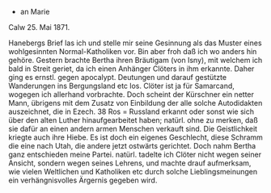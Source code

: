 + an Marie

 Calw 25. Mai 1871.

Hanebergs Brief las ich und stelle mir seine Gesinnung als das Muster eines wohlgesinnten Normal-Katholiken vor. Bin aber froh daß ich wo anders hin gehöre. Gestern brachte Bertha ihren Bräutigam (von Isny), mit welchem ich bald in Streit geriet, da ich einen Anhänger Clöters in ihm erkannte. Daher ging es ernstl. gegen apocalypt. Deutungen und darauf gestützte Wanderungen ins Bergungsland etc los. Clöter ist ja für Samarcand, wogegen ich allerhand vorbrachte. Doch scheint der Kürschner ein netter Mann, übrigens mit dem Zusatz von Einbildung der alle solche Autodidakten auszeichnet, die in Ezech. 38 Ros = Russland erkannt oder sonst wie sich über den alten Luther hinaufgearbeitet haben; natürl. ohne zu merken, daß sie dafür an einen andern armen Menschen verkauft sind. Die Geistlichkeit kriegte auch ihre Hiebe. Es ist doch ein eigenes Geschlecht, diese Schramm die eine nach Utah, die andere jetzt ostwärts gerichtet. Doch nahm Bertha ganz entschieden meine Partei. natürl. tadelte ich Clöter nicht wegen seiner Ansicht, sondern wegen seines Lehrens, und machte drauf aufmerksam, wie vielen Weltlichen und Katholiken etc durch solche Lieblingsmeinungen ein verhängnisvolles Ärgernis gegeben wird.
